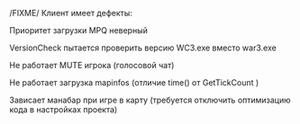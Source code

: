 /FIXME/
 Клиент имеет дефекты:
 
 Приоритет загрузки MPQ неверный
 
 VersionCheck пытается проверить версию WC3.exe вместо war3.exe
 
 Не работает MUTE игрока (голосовой чат)
 
 Не работает загрузка mapinfos (отличие time() от GetTickCount )
 
 Зависает манабар при игре в карту (требуется отключить оптимизацию кода в настройках проекта)